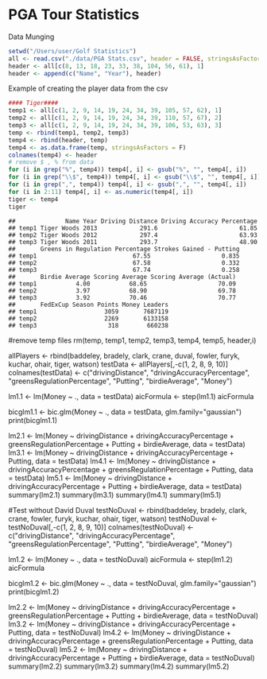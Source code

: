 PGA Tour Statistics
========================================================



Data Munging

```r
setwd("/Users/user/Golf Statistics")
all <- read.csv("./data/PGA Stats.csv", header = FALSE, stringsAsFactors = F)
header <- all[c(8, 13, 18, 23, 33, 38, 104, 56, 61), 1]
header <- append(c("Name", "Year"), header)
```


Example of creating the player data from the csv

```r
#### Tiger####
temp1 <- all[c(1, 2, 9, 14, 19, 24, 34, 39, 105, 57, 62), 1]
temp2 <- all[c(1, 2, 9, 14, 19, 24, 34, 39, 110, 57, 67), 2]
temp3 <- all[c(1, 2, 9, 14, 19, 24, 34, 39, 106, 53, 63), 3]
temp <- rbind(temp1, temp2, temp3)
temp4 <- rbind(header, temp)
temp4 <- as.data.frame(temp, stringsAsFactors = F)
colnames(temp4) <- header
# remove $ , % from data
for (i in grep("%", temp4)) temp4[, i] <- gsub("%", "", temp4[, i])
for (i in grep("\\$", temp4)) temp4[, i] <- gsub("\\$", "", temp4[, i])
for (i in grep(",", temp4)) temp4[, i] <- gsub(",", "", temp4[, i])
for (i in 2:11) temp4[, i] <- as.numeric(temp4[, i])
tiger <- temp4
tiger
```

```
##              Name Year Driving Distance Driving Accuracy Percentage
## temp1 Tiger Woods 2013            291.6                       61.85
## temp2 Tiger Woods 2012            297.4                       63.93
## temp3 Tiger Woods 2011            293.7                       48.90
##       Greens in Regulation Percentage Strokes Gained - Putting
## temp1                           67.55                    0.835
## temp2                           67.58                    0.332
## temp3                           67.74                    0.258
##       Birdie Average Scoring Average Scoring Average (Actual)
## temp1           4.00           68.65                    70.09
## temp2           3.97           68.90                    69.78
## temp3           3.92           70.46                    70.77
##       FedExCup Season Points Money Leaders
## temp1                   3059       7687119
## temp2                   2269       6133158
## temp3                    318        660238
```




#remove temp files
rm(temp, temp1, temp2, temp3, temp4, temp5, header,i)

allPlayers <- rbind(baddeley, bradely, clark, crane, duval, fowler, furyk, kuchar, ohair, tiger, watson)
testData <- allPlayers[,-c(1, 2, 8, 9, 10)]
colnames(testData) <- c("drivingDistance", "drivingAccuracyPercentage", "greensRegulationPercentage", "Putting", "birdieAverage", "Money")

lm1.1 <- lm(Money ~ ., data = testData)
aicFormula <- step(lm1.1)
aicFormula

bicglm1.1 <- bic.glm(Money ~ ., data = testData, glm.family="gaussian") 
print(bicglm1.1)

lm2.1 <- lm(Money ~ drivingDistance + drivingAccuracyPercentage  + greensRegulationPercentage  + Putting + birdieAverage, data = testData)
lm3.1 <- lm(Money ~ drivingDistance + drivingAccuracyPercentage + Putting, data = testData)
lm4.1 <- lm(Money ~ drivingDistance + drivingAccuracyPercentage  + greensRegulationPercentage  + Putting, data = testData)
lm5.1 <- lm(Money ~ drivingDistance + drivingAccuracyPercentage  + Putting + birdieAverage, data = testData)
summary(lm2.1)
summary(lm3.1)
summary(lm4.1)
summary(lm5.1)


#Test without David Duval
testNoDuval <- rbind(baddeley, bradely, clark, crane, fowler, furyk, kuchar, ohair, tiger, watson) 
testNoDuval <- testNoDuval[,-c(1, 2, 8, 9, 10)]
colnames(testNoDuval) <- c("drivingDistance", "drivingAccuracyPercentage", "greensRegulationPercentage", "Putting", "birdieAverage", "Money")

lm1.2 <- lm(Money ~ ., data = testNoDuval)
aicFormula <- step(lm1.2)
aicFormula

bicglm1.2 <- bic.glm(Money ~ ., data = testNoDuval, glm.family="gaussian") 
print(bicglm1.2)

lm2.2 <- lm(Money ~ drivingDistance + drivingAccuracyPercentage  + greensRegulationPercentage  + Putting + birdieAverage, data = testNoDuval)
lm3.2 <- lm(Money ~ drivingDistance + drivingAccuracyPercentage + Putting, data = testNoDuval)
lm4.2 <- lm(Money ~ drivingDistance + drivingAccuracyPercentage  + greensRegulationPercentage  + Putting, data = testNoDuval)
lm5.2 <- lm(Money ~ drivingDistance + drivingAccuracyPercentage  + Putting + birdieAverage, data = testNoDuval)
summary(lm2.2)
summary(lm3.2)
summary(lm4.2)
summary(lm5.2)
